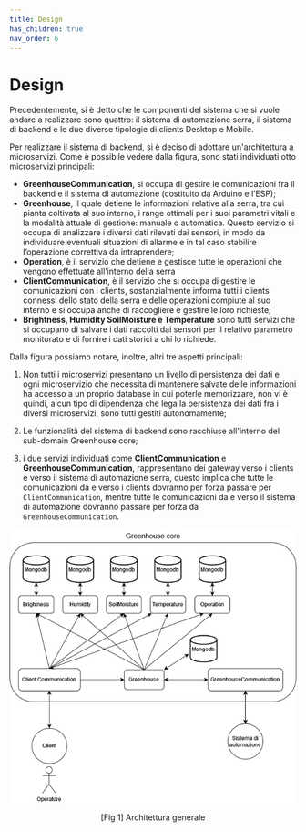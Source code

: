 ```yaml
---
title: Design
has_children: true
nav_order: 6
---
```


# Design

Precedentemente, si è detto che le componenti del sistema che si vuole andare a realizzare sono quattro: il sistema di automazione serra, il sistema di backend e le due diverse tipologie di clients Desktop e Mobile.

Per realizzare il sistema di backend, si è deciso di adottare un'architettura a microservizi. Come è possibile vedere dalla figura, sono stati individuati otto microservizi principali:

- **GreenhouseCommunication**, si occupa di gestire le comunicazioni fra il backend e il sistema di automazione (costituito da Arduino e l’ESP);
- **Greenhouse**, il quale detiene le informazioni relative alla serra, tra cui pianta coltivata al suo interno, i range ottimali per i suoi parametri vitali e la modalità attuale di gestione: manuale o automatica. Questo servizio si occupa di analizzare i diversi dati rilevati dai sensori, in modo da individuare eventuali situazioni di allarme e in tal caso stabilire l’operazione correttiva
da intraprendere;
- **Operation**, è il servizio che detiene e gestisce tutte le operazioni che vengono effettuate all’interno della serra
- **ClientCommunication**, è il servizio che si occupa di gestire le comunicazioni con i clients, sostanzialmente informa tutti i clients connessi dello stato della serra e delle operazioni compiute al suo interno e si occupa anche di raccogliere e gestire le loro richieste;
- **Brightness, Humidity SoilMoisture e Temperature** sono tutti servizi che si occupano di salvare i dati raccolti dai sensori per il relativo parametro monitorato e di fornire i dati storici a chi lo richiede.

Dalla figura possiamo notare, inoltre, altri tre aspetti principali:

1. Non tutti i microservizi presentano un livello di persistenza dei dati e ogni microservizio che necessita di mantenere salvate delle informazioni ha accesso a un proprio database in cui poterle memorizzare, non vi è quindi, alcun tipo di dipendenza che lega la persistenza dei dati fra i diversi microservizi, sono tutti gestiti autonomamente;

2. Le funzionalità del sistema di backend sono racchiuse all'interno del sub-domain Greenhouse core;

3. i due servizi individuati come **ClientCommunication** e **GreenhouseCommunication**, rappresentano dei gateway verso i clients e verso il sistema di automazione serra, questo implica che tutte le comunicazioni da e verso i clients dovranno per forza passare per `ClientCommunication`, mentre tutte le comunicazioni da e verso il sistema di automazione dovranno passare per forza da `GreenhouseCommunication`. 

<div align="center">
<img src="img/architettura.png" alt="architettura generale", id="fig1">
 <p align="center">[Fig 1] Architettura generale</p>
</div>